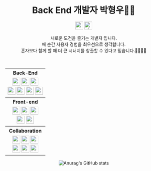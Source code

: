 <div align="center">
  <h1>Back End 개발자 박형우🙋‍♂️</h1>

<a href="mailto:phw9278@gmail.com"><img alt="gmail-link" height="25" src="https://img.shields.io/badge/Gmail-d14836?style=flat-square&logo=Gmail&&logoColor=white"/></a>
<a href="https://velog.io/@phw9278"><img alt="vlog-link" height="25" src="https://img.shields.io/badge/Tech blog-20C997?style=flat-square&logo=Velog&&logoColor=white"/></a>

새로운 도전을 즐기는 개발자 입니다.\
매 순간 사용자 경험을 최우선으로 생각합니다.\
혼자보다 함께 할 때 더 큰 시너지를 창출할 수 있다고 믿습니다.👨‍👩‍👧‍👦

<br/>

<table align="center">                       <!-- 기술스텍 테이블 -->

<!--백엔드-->
<tr>
  <th>Back-End</th>
</tr>
<tr>
  <td align="center">
    <img src="https://img.shields.io/badge/Java-f3b348?style=flat-square&logo=&logoColor=white" height=25px />
    <img src="https://img.shields.io/badge/SpringBoot-6DB33F?style=flat-square&logo=SpringBoot&logoColor=white" height=25px />
    <img src="https://img.shields.io/badge/Spring Security-6DB33F?style=flat-square&logo=Spring Security&logoColor=white" height=25px />
    <br/>
    <img src="https://img.shields.io/badge/JWT-97979A?style=flat-square&logo=&logoColor=white" height=25px />
    <img src="https://img.shields.io/badge/Amazon EC2-FF9900?style=flat-square&logo=Amazon EC2&logoColor=white" height=25px />
    <img src="https://img.shields.io/badge/Python-14354C?style=for-the-badge&logo=python&logoColor=white" height=25px />
    <img src="https://img.shields.io/badge/mysql-%2300f.svg?style=for-the-badge&logo=mysql&logoColor=white" height=25px /> 
  </td>
</tr>

<!--프론트엔드-->
<tr>       
  <th>Front-end</th>
</tr>
  <tr>
    <td align="center">
     <img src="https://img.shields.io/badge/JavaScript-F7DF1E?style=flat-square&logo=JavaScript&logoColor=white" height=25px />
     <img src="https://img.shields.io/badge/TypeScript-3178C6?style=flat-square&logo=TypeScript&logoColor=white" height=25px />
     <img src="https://img.shields.io/badge/React-61DAFB?style=flat-square&logo=React&logoColor=white" height=25px />
     <br/>
     <img src="https://img.shields.io/badge/HTML-E34F26?style=flat-square&logo=HTML5&logoColor=white" height=25px />
     <img src="https://img.shields.io/badge/CSS3-1572B6?style=flat-square&logo=CSS3&logoColor=white" height=25px />
  </td>
</tr>

<!--협업-->  
<tr>
  <th>Collaboration</th>
</tr>
  <tr>
   <td align="center">
     <img src="https://img.shields.io/badge/GitHub-181717?style=flat-square&logo=GitHub&logoColor=white" height=25px />
     <img src="https://img.shields.io/badge/Postman-FF6C37?style=flat-square&logo=Postman&logoColor=white" height=25px />
     <img src="https://img.shields.io/badge/Discord-5865F2?style=flat-square&logo=Discord&logoColor=white" height=25px />
     <br/>
     <img src="https://img.shields.io/badge/Notion-000000?style=flat-square&logo=Notion&logoColor=white" height=25px />
     <img src="https://img.shields.io/badge/Git-F05032?style=flat-square&logo=Git&logoColor=white" height=25px />
     <img src="https://img.shields.io/badge/VSCode-007ACC?style=flat-square&logo=Visual Studio Code&logoColor=white" height=25px />
    </td>
  </tr>
</table>


![Anurag's GitHub stats](https://github-readme-stats.vercel.app/api?username=Chixol&show_icons=true&theme=transparent)
